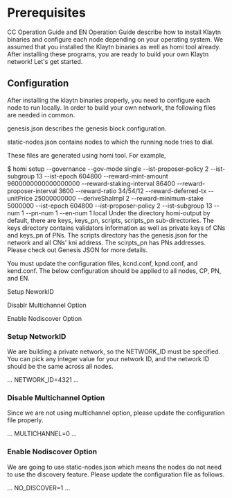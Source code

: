 # Prerequisites

​CC Operation Guide and EN Operation Guide describe how to install Klaytn binaries and configure each node depending on your operating system. We assumed that you installed the Klaytn binaries as well as homi tool already. After installing these programs, you are ready to build your own Klaytn network! Let's get started.

## Configuration
After installing the klaytn binaries properly, you need to configure each node to run locally. In order to build your own network, the following files are needed in common.

genesis.json describes the genesis block configuration.

static-nodes.json contains nodes to which the running node tries to dial.

These files are generated using homi tool. For example,

$ homi setup --governance --gov-mode single --ist-proposer-policy 2 --ist-subgroup 13 --ist-epoch 604800 --reward-mint-amount 9600000000000000000 --reward-staking-interval 86400 --reward-proposer-interval 3600 --reward-ratio 34/54/12 --reward-deferred-tx --unitPrice 25000000000 --deriveShaImpl 2 --reward-minimum-stake 5000000 --ist-epoch 604800 --ist-proposer-policy 2 --ist-subgroup 13 --num 1 --pn-num 1 --en-num 1 local
Under the directory homi-output by default, there are keys, keys_pn, scripts, scripts_pn sub-directories. The keys directory contains validators information as well as private keys of CNs and keys_pn of PNs. The scripts directory has the genesis.json for the network and all CNs' kni address. The scirpts_pn has PNs addresses. Please check out Genesis JSON for more details.

You must update the configuration files, kcnd.conf, kpnd.conf, and kend.conf. The below configuration should be applied to all nodes, CP, PN, and EN.

Setup NeworkID

Disablr Multichannel Option

Enable Nodiscover Option

### Setup NetworkID
We are building a private network, so the NETWORK_ID must be specified. You can pick any integer value for your network ID, and the network ID should be the same across all nodes.

...
NETWORK_ID=4321
...
### Disable Multichannel Option
Since we are not using multichannel option, please update the configuration file properly.

...
MULTICHANNEL=0
...
### Enable Nodiscover Option
We are going to use static-nodes.json which means the nodes do not need to use the discovery feature. Please update the configuration file as follows.

...
NO_DISCOVER=1
...

